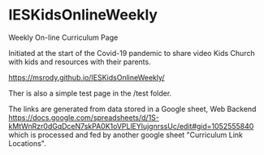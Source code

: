 # IESKidsOnlineWeekly
Weekly On-line Curriculum Page

Initiated at the start of the Covid-19 pandemic to share video Kids Church with kids and resources with their parents.



https://msrody.github.io/IESKidsOnlineWeekly/

Ther is also a simple test page in the /test folder.

The links are generated from data stored in a Google sheet, Web Backend https://docs.google.com/spreadsheets/d/1S-kMtWnRzr0dGqDceN7skPA0K1oVPLlEYlujgnrssUc/edit#gid=1052555840 which is processed and fed by another google sheet "Curriculum Link Locations". 



